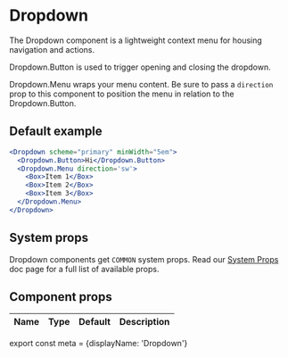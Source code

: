 
# Dropdown

The Dropdown component is a lightweight context menu for housing navigation and actions.

Dropdown.Button is used to trigger opening and closing the dropdown.

Dropdown.Menu wraps your menu content. Be sure to pass a `direction` prop to this component to position the menu in relation to the Dropdown.Button.

## Default example
```.jsx
<Dropdown scheme="primary" minWidth="5em">
  <Dropdown.Button>Hi</Dropdown.Button>
  <Dropdown.Menu direction='sw'>
    <Box>Item 1</Box>
    <Box>Item 2</Box>
    <Box>Item 3</Box>
  </Dropdown.Menu>
</Dropdown>
```

## System props

Dropdown components get `COMMON` system props. Read our [System Props](/components/docs/system-props) doc page for a full list of available props.

## Component props

| Name | Type | Default | Description |
| :- | :- | :-: | :- |

export const meta = {displayName: 'Dropdown'}
